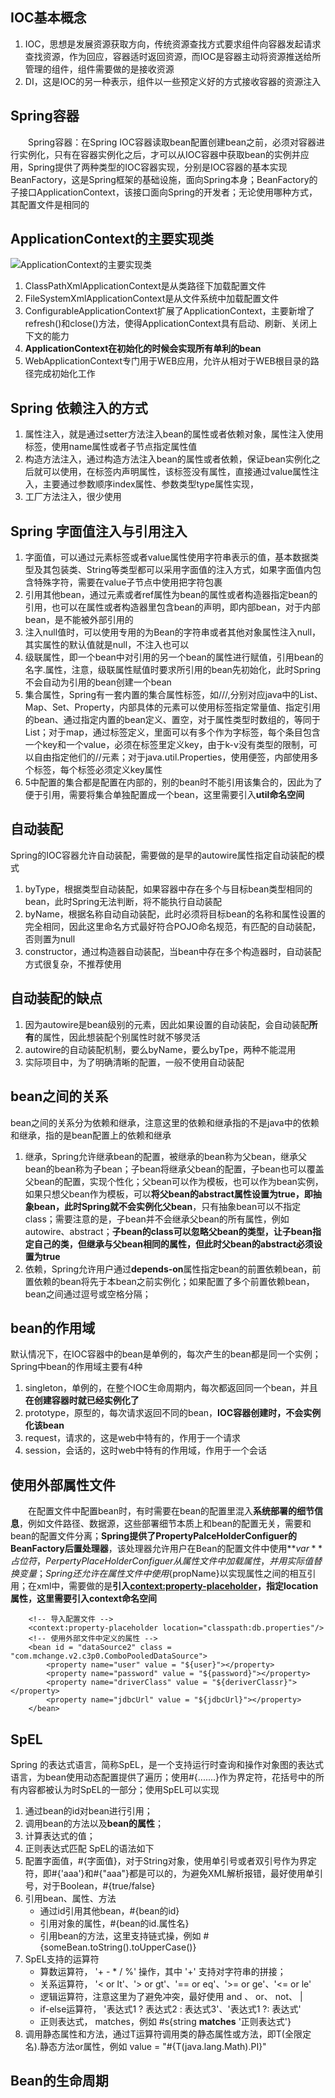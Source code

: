 ## IOC基本概念
1. IOC，思想是发展资源获取方向，传统资源查找方式要求组件向容器发起请求查找资源，作为回应，容器适时返回资源，而IOC是容器主动将资源推送给所管理的组件，组件需要做的是接收资源
2. DI，这是IOC的另一种表示，组件以一些预定义好的方式接收容器的资源注入

## Spring容器
&emsp;&emsp;Spring容器：在Spring IOC容器读取bean配置创建bean之前，必须对容器进行实例化，只有在容器实例化之后，才可以从IOC容器中获取bean的实例并应用，Spring提供了两种类型的IOC容器实现，分别是IOC容器的基本实现BeanFactory，这是Spring框架的基础设施，面向Spring本身；BeanFactory的子接口ApplicationContext，该接口面向Spring的开发者；无论使用哪种方式，其配置文件是相同的

## ApplicationContext的主要实现类
![ApplicationContext的主要实现类](F:\Spring4教程\ApplicationContext的主要实现类.png)
1. ClassPathXmlApplicationContext是从类路径下加载配置文件
2. FileSystemXmlApplicationContext是从文件系统中加载配置文件
3. ConfigurableApplicationContext扩展了ApplicationContext，主要新增了refresh()和close()方法，使得ApplicationContext具有启动、刷新、关闭上下文的能力
4. **ApplicationContext在初始化的时候会实现所有单利的bean**
5. WebApplicationContext专门用于WEB应用，允许从相对于WEB根目录的路径完成初始化工作

## Spring 依赖注入的方式
1. 属性注入，就是通过setter方法注入bean的属性或者依赖对象，属性注入使用<property>标签，使用name属性或者<value>子节点指定属性值
2. 构造方法注入，通过构造方法注入bean的属性或者依赖，保证bean实例化之后就可以使用，在<constructor-arg>标签内声明属性，该标签没有<name>属性，直接通过value属性注入，主要通过参数顺序index属性、参数类型type属性实现，
3. 工厂方法注入，很少使用

## Spring 字面值注入与引用注入
1. 字面值，可以通过<value>元素标签或者value属性使用字符串表示的值，基本数据类型及其包装类、String等类型都可以采用字面值的注入方式，如果字面值内包含特殊字符，需要在value子节点中使用<![CDATA[]]>把字符包裹
2. 引用其他bean，通过<ref>元素或者ref属性为bean的属性或者构造器指定bean的引用，也可以在属性或者构造器里包含bean的声明，即内部bean，对于内部bean，是不能被外部引用的
3. 注入null值时，可以使用专用的</null>为Bean的字符串或者其他对象属性注入null，其实属性的默认值就是null，不注入也可以
4. 级联属性，即一个bean中对引用的另一个bean的属性进行赋值，引用bean的名字.属性，注意，级联属性赋值时要求所引用的bean先初始化，此时Spring不会自动为引用的bean创建一个bean
5. 集合属性，Spring有一套内置的集合属性标签，如<list>/<map>/<set>/<property>,分别对应java中的List、Map、Set、Property，内部具体的元素可以使用<value>标签指定常量值、<ref>指定引用的bean、通过<bean>指定内置的bean定义、<null/>置空，对于属性类型时数组的，等同于List；对于map，通过<map>标签定义，<map>里面可以有多个<entry>作为字标签，每个条目包含一个key和一个value，必须在<key>标签里定义key，由于k-v没有类型的限制，可以自由指定他们的<value>/<ref/><bean>/<null>元素；对于java.util.Properties，使用<props>便签，内部使用多个<pro>标签，每个<prop>标签必须定义key属性
6. 5中配置的集合都是配置在内部的，别的bean时不能引用该集合的，因此为了便于引用，需要将集合单独配置成一个bean，这里需要引入**util命名空间**


## 自动装配
Spring的IOC容器允许自动装配，需要做的是早<bean>的autowire属性指定自动装配的模式
1. byType，根据类型自动装配，如果容器中存在多个与目标bean类型相同的bean，此时Spring无法判断，将不能执行自动装配
2. byName，根据名称自动自动装配，此时必须将目标bean的名称和属性设置的完全相同，因此这里命名方式最好符合POJO命名规范，有匹配的自动装配，否则置为null
3. constructor，通过构造器自动装配，当bean中存在多个构造器时，自动装配方式很复杂，不推荐使用

## 自动装配的缺点
1. 因为autowire是bean级别的元素，因此如果设置的自动装配，会自动装配**所有**的属性，因此想装配个别属性时就不够灵活
2. autowire的自动装配机制，要么byName，要么byTpe，两种不能混用
3. 实际项目中，为了明确清晰的配置，一般不使用自动装配

## bean之间的关系
bean之间的关系分为依赖和继承，注意这里的依赖和继承指的不是java中的依赖和继承，指的是bean配置上的依赖和继承
1. 继承，Spring允许继承bean的配置，被继承的bean称为父bean，继承父bean的bean称为子bean；子bean将继承父bean的配置，子bean也可以覆盖父bean的配置，实现个性化；父bean可以作为模板，也可以作为bean实例，如果只想父bean作为模板，可以**将父bean的abstract属性设置为true，即抽象bean，此时Spring就不会实例化父bean**，只有抽象bean可以不指定class；需要注意的是，子bean并不会继承父bean的所有属性，例如autowire、abstract；**子bean的class可以忽略父bean的类型，让子bean指定自己的类，但继承与父bean相同的属性，但此时父bean的abstract必须设置为true**
2. 依赖，Spring允许用户通过**depends-on**属性指定bean的前置依赖bean，前置依赖的bean将先于本bean之前实例化；如果配置了多个前置依赖bean，bean之间通过逗号或空格分隔；

## bean的作用域
默认情况下，在IOC容器中的bean是单例的，每次产生的bean都是同一个实例；Spring中bean的作用域主要有4种
1. singleton，单例的，在整个IOC生命周期内，每次都返回同一个bean，并且**在创建容器时就已经实例化了**
2. prototype，原型的，每次请求返回不同的bean，**IOC容器创建时，不会实例化该bean**
3. request，请求的，这是web中特有的，作用于一个请求
4. session，会话的，这时web中特有的作用域，作用于一个会话

## 使用外部属性文件
&emsp;&emsp;在配置文件中配置bean时，有时需要在bean的配置里混入**系统部署的细节信息**，例如文件路径、数据源，这些部署细节本质上和bean的配置无关，需要和bean的配置文件分离；**Spring提供了PropertyPalceHolderConfiguer的BeanFactory后置处理器**，该处理器允许用户在Bean的配置文件中使用**${var}**占位符，PerpertyPlaceHolderConfiguer从属性文件中加载属性，并用实际值替换变量；Spring还允许在属性文件中使用${propName}以实现属性之间的相互引用；在xml中，需要做的是**引入<context:property-placeholder>，指定location属性，这里需要引入context命名空间**
```
	<!-- 导入配置文件 -->
	<context:property-placeholder location="classpath:db.properties"/>
	<!-- 使用外部文件中定义的属性 -->
	<bean id = "dataSource2" class = "com.mchange.v2.c3p0.ComboPooledDataSource">
		<property name="user" value = "${user}"></property>
		<property name="password" value = "${password}"></property>
		<property name="driverClass" value = "${deriverClassr}"></property>
		<property name="jdbcUrl" value = "${jdbcUrl}"></property>
	</bean>
```

## SpEL
Spring 的表达式语言，简称SpEL，是一个支持运行时查询和操作对象图的表达式语言，为bean使用动态配置提供了遍历；使用#{.......}作为界定符，花括号中的所有内容都被认为时SpEL的一部分；使用SpEL可以实现
1. 通过bean的id对bean进行引用；
2. 调用bean的方法以及**bean的属性**；
3. 计算表达式的值；
4. 正则表达式匹配
SpEL的语法如下
1. 配置字面值，#{字面值}，对于String对象，使用单引号或者双引号作为界定符，即#{'aaa'}和#{"aaa"}都是可以的，为避免XML解析报错，最好使用单引号，对于Boolean，#{true/false}
2. 引用bean、属性、方法
    * 通过id引用其他bean，#{bean的id}
    * 引用对象的属性，#{bean的id.属性名}
    * 引用bean的方法，这里支持链式操，例如 #{someBean.toString().toUpperCase()}
3. SpEL支持的运算符
    * 算数运算符， '+ - * / %' 操作，其中 '+' 支持对字符串的拼接；
    * 关系运算符， '< or lt'、'> or gt'、'== or eq'、'>= or ge'、'<= or le'
    * 逻辑运算符，注意这里为了避免冲突，最好使用 and 、 or、 not、 |
    * if-else运算符， '表达式1 ? 表达式2 : 表达式3'、'表达式1 ?: 表达式'
    * 正则表达式，  matches，例如 #s{string **matches** '正则表达式'}
4. 调用静态属性和方法，通过T运算符调用类的静态属性或方法，即T(全限定名).静态方法or属性，例如 value = "#{T(java.lang.Math).PI}"

## Bean的生命周期


